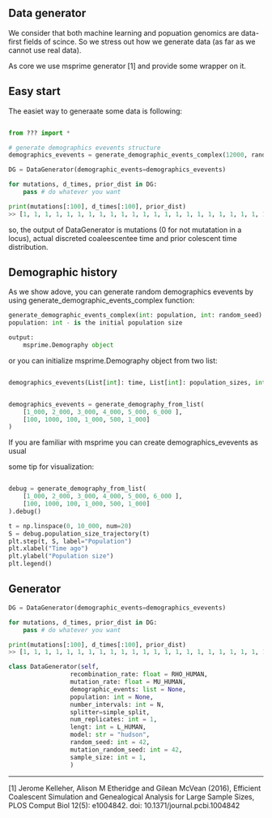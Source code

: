 ## Data generator

We consider that both machine learning and popuation genomics are data-first fields of scince. So we stress out how we generate data (as far as we cannot use real data).

As core we use msprime generator [1] and provide some wrapper on it.


## Easy start

The easiet way to generaate some data is following:
```python

from ??? import *

# generate demographics evevents structure 
demographics_evevents = generate_demographic_events_complex(12000, random_seed=47)

DG = DataGenerator(demographic_events=demographics_evevents)

for mutations, d_times, prior_dist in DG:
    pass # do whatever you want

print(mutations[:100], d_times[:100], prior_dist)
>> [1, 1, 1, 1, 1, 1, 1, 1, 1, 1, 1, 1, 1, 1, 1, 1, 1, 1, 1, 1, 1, 1, 1, 1, 1, 1, 1, 1, 1, 1, 1, 1, 1, 1, 1, 1, 1, 1, 1, 1, 1, 1, 1, 1, 1, 1, 1, 1, 1, 1, 1, 1, 1, 1, 1, 1, 1, 1, 1, 1, 1, 1, 1, 1, 1, 1, 1, 1, 1, 1, 1, 1, 1, 1, 1, 1, 1, 1, 1, 1, 1, 1, 1, 1, 1, 1, 1, 1, 1, 1, 1, 1, 1, 1, 1, 1, 1, 1, 1, 1] [0, 0, 0, 0, 0, 0, 0, 0, 0, 0, 0, 0, 0, 0, 0, 0, 0, 0, 0, 0, 0, 0, 0, 0, 0, 0, 0, 0, 0, 0, 0, 0, 0, 0, 0, 0, 0, 0, 0, 0, 0, 0, 0, 0, 0, 0, 0, 0, 0, 0, 0, 0, 0, 0, 0, 0, 0, 0, 0, 0, 0, 0, 0, 0, 0, 0, 0, 0, 0, 0, 0, 0, 0, 0, 0, 0, 0, 0, 0, 0, 0, 0, 0, 0, 0, 0, 0, 0, 0, 0, 0, 0, 0, 0, 0, 0, 0, 0, 0, 0] [0.25771900000000003, 0.05625199999999999, 0.019091, 0.06374333333333333, 0.19882266666666665, 0.03460433333333332, 0.03325966666666667, 0.011786333333333334, 0.016540666666666665, 0.021863999999999995, 0.017948333333333334, 0.02438633333333334, 0.010525666666666668, 0.03543433333333334, 0.010777999999999998, 0.008822333333333335, 0.052617, 0.11978399999999996, 0.005343999999999999, 0.0006770000000000001]
```
so, the output of DataGenerator is mutations (0 for not mutatation in a locus), actual discreted coaleescentee time and prior colescent time distribution. 

## Demographic history


As we show adove, you can generate random  demographics evevents by using generate_demographic_events_complex function:

```python
generate_demographic_events_complex(int: population, int: random_seed) -> msprime.Demography
population: int - is the initial population size

output:
    msprime.Demography object
```
or you can initialize msprime.Demography object from two list:
```python

demographics_evevents(List[int]: time, List[int]: population_sizes, int: random_seed) -> msprime.Demography


demographics_evevents = generate_demography_from_list(
    [1_000, 2_000, 3_000, 4_000, 5_000, 6_000 ],
    [100, 1000, 100, 1_000, 500, 1_000]
)

```

If you are familiar with msprime you can create demographics_evevents as usual

some tip for visualization:
```python

debug = generate_demography_from_list(
    [1_000, 2_000, 3_000, 4_000, 5_000, 6_000 ],
    [100, 1000, 100, 1_000, 500, 1_000]
).debug()

t = np.linspace(0, 10_000, num=20)
S = debug.population_size_trajectory(t)
plt.step(t, S, label="Population")
plt.xlabel("Time ago")
plt.ylabel("Population size")
plt.legend()
```

## Generator

```python
DG = DataGenerator(demographic_events=demographics_evevents)

for mutations, d_times, prior_dist in DG:
    pass # do whatever you want

print(mutations[:100], d_times[:100], prior_dist)
>> [1, 1, 1, 1, 1, 1, 1, 1, 1, 1, 1, 1, 1, 1, 1, 1, 1, 1, 1, 1, 1, 1, 1, 1, 1, 1, 1, 1, 1, 1, 1, 1, 1, 1, 1, 1, 1, 1, 1, 1, 1, 1, 1, 1, 1, 1, 1, 1, 1, 1, 1, 1, 1, 1, 1, 1, 1, 1, 1, 1, 1, 1, 1, 1, 1, 1, 1, 1, 1, 1, 1, 1, 1, 1, 1, 1, 1, 1, 1, 1, 1, 1, 1, 1, 1, 1, 1, 1, 1, 1, 1, 1, 1, 1, 1, 1, 1, 1, 1, 1] [0, 0, 0, 0, 0, 0, 0, 0, 0, 0, 0, 0, 0, 0, 0, 0, 0, 0, 0, 0, 0, 0, 0, 0, 0, 0, 0, 0, 0, 0, 0, 0, 0, 0, 0, 0, 0, 0, 0, 0, 0, 0, 0, 0, 0, 0, 0, 0, 0, 0, 0, 0, 0, 0, 0, 0, 0, 0, 0, 0, 0, 0, 0, 0, 0, 0, 0, 0, 0, 0, 0, 0, 0, 0, 0, 0, 0, 0, 0, 0, 0, 0, 0, 0, 0, 0, 0, 0, 0, 0, 0, 0, 0, 0, 0, 0, 0, 0, 0, 0] [0.25771900000000003, 0.05625199999999999, 0.019091, 0.06374333333333333, 0.19882266666666665, 0.03460433333333332, 0.03325966666666667, 0.011786333333333334, 0.016540666666666665, 0.021863999999999995, 0.017948333333333334, 0.02438633333333334, 0.010525666666666668, 0.03543433333333334, 0.010777999999999998, 0.008822333333333335, 0.052617, 0.11978399999999996, 0.005343999999999999, 0.0006770000000000001]
```

```python
class DataGenerator(self,
                 recombination_rate: float = RHO_HUMAN,
                 mutation_rate: float = MU_HUMAN,
                 demographic_events: list = None,
                 population: int = None,
                 number_intervals: int = N,
                 splitter=simple_split,
                 num_replicates: int = 1,
                 lengt: int = L_HUMAN,
                 model: str = "hudson",
                 random_seed: int = 42,
                 mutation_random_seed: int = 42,
                 sample_size: int = 1,
                 )
```

------ 
[1] Jerome Kelleher, Alison M Etheridge and Gilean McVean (2016), Efficient Coalescent Simulation and Genealogical Analysis for Large Sample Sizes, PLOS Comput Biol 12(5): e1004842. doi: 10.1371/journal.pcbi.1004842


